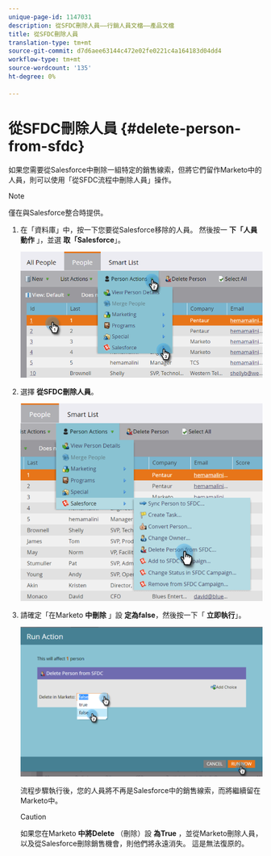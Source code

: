 ```yaml
---
unique-page-id: 1147031
description: 從SFDC刪除人員——行銷人員文檔——產品文檔
title: 從SFDC刪除人員
translation-type: tm+mt
source-git-commit: d7d6aee63144c472e02fe0221c4a164183d04dd4
workflow-type: tm+mt
source-wordcount: '135'
ht-degree: 0%

---
```



# 從SFDC刪除人員 {#delete-person-from-sfdc}

如果您需要從Salesforce中刪除一組特定的銷售線索，但將它們留作Marketo中的人員，則可以使用「從SFDC流程中刪除人員」操作。

>[!NOTE]
>
>僅在與Salesforce整合時提供。

1. 在「資料庫」中，按一下您要從Salesforce移除的人員。 然後按一 **下「人員動作** 」，並選 **取「Salesforce**」。

   ![](assets/person-actions-salesforce.png)

1. 選擇 **從SFDC刪除人員**。

   ![](assets/delete-person-from-sfdc.png)

1. 請確定「在Marketo **中刪除** 」設 **定為false**，然後按一下「 **立即執行**」。

   ![](assets/run-action-delete-lead-from-sfdc.png)

   流程步驟執行後，您的人員將不再是Salesforce中的銷售線索，而將繼續留在Marketo中。

   >[!CAUTION]
   >
   >如果您在Marketo **中將Delete** （刪除）設 **為True** ，並從Marketo刪除人員，以及從Salesforce刪除銷售機會，則他們將永遠消失。 這是無法復原的。

